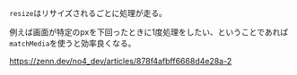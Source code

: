 `resize`はリサイズされるごとに処理が走る。

例えば画面が特定のpxを下回ったときに1度処理をしたい、ということであれば`matchMedia`を使うと効率良くなる。

https://zenn.dev/no4_dev/articles/878f4afbff6668d4e28a-2
